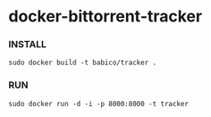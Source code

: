 # docker-bittorrent-tracker

### INSTALL
`sudo docker build -t babico/tracker .`

### RUN
`sudo docker run -d -i -p 8000:8000 -t tracker`
